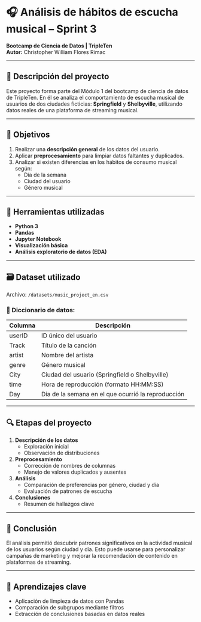 # 🎧 Análisis de hábitos de escucha musical – Sprint 3

**Bootcamp de Ciencia de Datos | TripleTen**  
**Autor:** Christopher William Flores Rimac

---

## 📌 Descripción del proyecto

Este proyecto forma parte del Módulo 1 del bootcamp de ciencia de datos de TripleTen. En él se analiza el comportamiento de escucha musical de usuarios de dos ciudades ficticias: **Springfield** y **Shelbyville**, utilizando datos reales de una plataforma de streaming musical.

---

## 🎯 Objetivos

1. Realizar una **descripción general** de los datos del usuario.
2. Aplicar **preprocesamiento** para limpiar datos faltantes y duplicados.
3. Analizar si existen diferencias en los hábitos de consumo musical según:
   - Día de la semana
   - Ciudad del usuario
   - Género musical

---

## 🧰 Herramientas utilizadas

- **Python 3**
- **Pandas**
- **Jupyter Notebook**
- **Visualización básica**
- **Análisis exploratorio de datos (EDA)**

---

## 🗃️ Dataset utilizado

Archivo: `/datasets/music_project_en.csv`

### 📑 Diccionario de datos:

| Columna   | Descripción                                              |
|-----------|----------------------------------------------------------|
| userID    | ID único del usuario                                     |
| Track     | Título de la canción                                     |
| artist    | Nombre del artista                                       |
| genre     | Género musical                                           |
| City      | Ciudad del usuario (Springfield o Shelbyville)          |
| time      | Hora de reproducción (formato HH:MM:SS)                  |
| Day       | Día de la semana en el que ocurrió la reproducción       |

---

## 🔍 Etapas del proyecto

1. **Descripción de los datos**
   - Exploración inicial
   - Observación de distribuciones
2. **Preprocesamiento**
   - Corrección de nombres de columnas
   - Manejo de valores duplicados y ausentes
3. **Análisis**
   - Comparación de preferencias por género, ciudad y día
   - Evaluación de patrones de escucha
4. **Conclusiones**
   - Resumen de hallazgos clave

---

## 📌 Conclusión

El análisis permitió descubrir patrones significativos en la actividad musical de los usuarios según ciudad y día. Esto puede usarse para personalizar campañas de marketing y mejorar la recomendación de contenido en plataformas de streaming.

---

## 🧠 Aprendizajes clave

- Aplicación de limpieza de datos con Pandas
- Comparación de subgrupos mediante filtros
- Extracción de conclusiones basadas en datos reales
